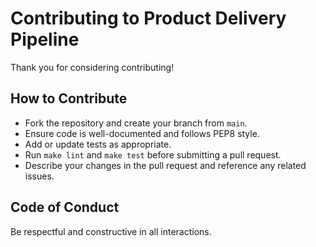 # Contributing to Product Delivery Pipeline

Thank you for considering contributing!

## How to Contribute

- Fork the repository and create your branch from `main`.
- Ensure code is well-documented and follows PEP8 style.
- Add or update tests as appropriate.
- Run `make lint` and `make test` before submitting a pull request.
- Describe your changes in the pull request and reference any related issues.

## Code of Conduct

Be respectful and constructive in all interactions. 